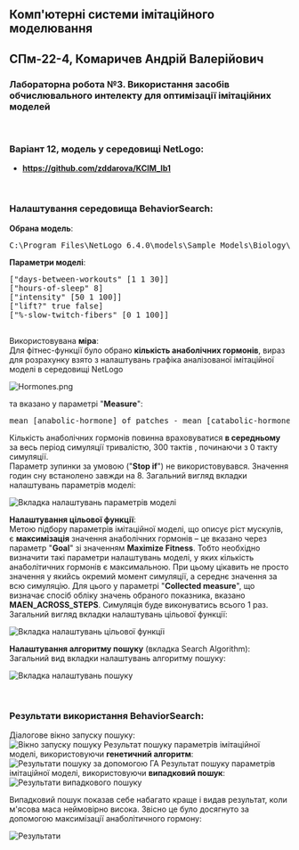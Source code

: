 ## Комп'ютерні системи імітаційного моделювання
## СПм-22-4, **Комаричев Андрій Валерійович**
### Лабораторна робота №**3**. Використання засобів обчислювального интелекту для оптимізації імітаційних моделей

<br>

### Варіант 12, модель у середовищі NetLogo:


- **https://github.com/zddarova/KCIM_lb1**


<br>

### Налаштування середовища BehaviorSearch:

**Обрана модель**:
<pre>
C:\Program Files\NetLogo 6.4.0\models\Sample Models\Biology\Muscle Development.nlogo
</pre>
**Параметри моделі**:  
<pre>
["days-between-workouts" [1 1 30]]
["hours-of-sleep" 8]
["intensity" [50 1 100]]
["lift?" true false]
["%-slow-twitch-fibers" [0 1 100]]

</pre>
Використовувана **міра**:  
Для фітнес-функції  було обрано **кількість анаболічних гормонів**, вираз для розрахунку взято з налаштувань графіка аналізованої імітаційної моделі в середовищі NetLogo  

![Hormones.png](Hormones.png)  

та вказано у параметрі "**Measure**":

<pre>
mean [anabolic-hormone] of patches - mean [catabolic-hormone] of patches
</pre>

Кількість анаболічних гормонів повинна враховуватися **в середньому** за весь період симуляції тривалістю, 300 тактів , починаючи з 0 такту симуляції.  
Параметр зупинки за умовою ("**Stop if**") не використовувався. Значення годин сну встанолено завжди на 8.
Загальний вигляд вкладки налаштувань параметрів моделі:  

![Вкладка налаштувань параметрів моделі](parameters.png)

**Налаштування цільової функції**:  
Метою підбору параметрів імітаційної моделі, що описує ріст мускулів, є **максимізація** значення анаболічних гормонів – це вказано через параметр "**Goal**" зі значенням **Maximize Fitness**.
Тобто необхідно визначити такі параметри налаштувань моделі, у яких кількість анаболітичних гормонів є максимальною. При цьому цікавить не просто значення у якийсь окремий момент симуляції, а середнє значення за всю симуляцію. Для цього у параметрі "**Collected measure**", що визначає спосіб обліку значень обраного показника, вказано **MAEN_ACROSS_STEPS**. Симуляція буде виконуватись всього 1 раз.
Загальний вигляд вкладки налаштувань цільової функції:  

![Вкладка налаштувань цільової функції](objective.png)

**Налаштування алгоритму пошуку** (вкладка Search Algorithm):  
Загальний вид вкладки налаштувань алгоритму пошуку:  

![Вкладка налаштувань пошуку](search.png)

<br>

### Результати використання BehaviorSearch:
Діалогове вікно запуску пошуку:  
![Вікно запуску пошуку](dialog.png)
Результат пошуку параметрів імітаційної моделі, використовуючи **генетичний алгоритм**:  
![Результати пошуку за допомогою ГА](ga.png)
Результат пошуку параметрів імітаційної моделі, використовуючи **випадковий пошук**:  
![Результати випадкового пошуку](rs.png)

Випадковий пошук показав себе набагато краще і видав результат, коли м'ясова маса неймовірно висока. Звісно це було досягнуто за допомогою максимізації анаболітичного гормону:

![Результати](result.png)
